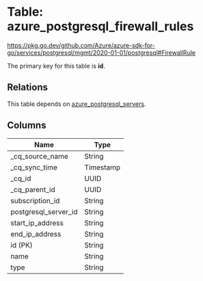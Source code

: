 # Table: azure_postgresql_firewall_rules

https://pkg.go.dev/github.com/Azure/azure-sdk-for-go/services/postgresql/mgmt/2020-01-01/postgresql#FirewallRule

The primary key for this table is **id**.

## Relations
This table depends on [azure_postgresql_servers](azure_postgresql_servers.md).


## Columns
| Name          | Type          |
| ------------- | ------------- |
|_cq_source_name|String|
|_cq_sync_time|Timestamp|
|_cq_id|UUID|
|_cq_parent_id|UUID|
|subscription_id|String|
|postgresql_server_id|String|
|start_ip_address|String|
|end_ip_address|String|
|id (PK)|String|
|name|String|
|type|String|